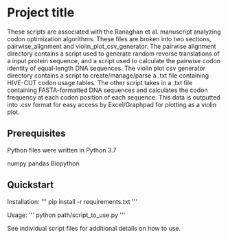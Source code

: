# Project title

These scripts are associated with the Ranaghan et al. manuscript analyzing codon optimization algorithms. These files are broken into two sections, pairwise_alignment and violin_plot_csv_generator. The pairwise alignment directory contains a script used to generate random reverse translations of a input protein sequence, and a script used to calculate the pairwise codon identity of equal-length DNA sequences. The violin plot csv generator directory contains a script to create/manage/parse a .txt file containing HIVE-CUT codon usage tables. The other script takes in a .txt file containing FASTA-formatted DNA sequences and calculates the codon frequency at each codon position of each sequence. This data is outputted into .csv format for easy access by Excel/Graphpad for plotting as a violin plot. 

## Prerequisites

Python files were written in Python 3.7

numpy
pandas
Biopython

## Quickstart

Installation:
'''
pip install -r requirements.txt
'''

Usage:
'''
python path/script_to_use.py
'''

See individual script files for additional details on how to use.